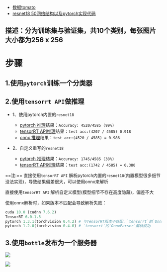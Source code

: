 - [数据tomato](https://www.kaggle.com/noulam/tomato)
- [resnet18 50网络结构以及pytorch实现代码](https://www.jianshu.com/p/085f4c8256f1)

描述：分为训练集与验证集，共10个类别，每张图片大小都为256 x 256
---
# 步骤
## 1.使用`pytorch`训练一个分类器

## 2.使用`tensorrt API`做推理
- 1、使用pytorch内置的`resnet18`
	- [pytorch 推理](./inference.py)结果：`Accuracy: 4520/4585 (99%)`
	- [tensorRT API推理](./loadEngineDoClassify.py)结果：`test acc:(4207 / 4585) 0.918`
	- [onnx 推理](./onnx/loadEngineDoClassify.py)结果：`test acc:(4520 / 4585) = 0.986`


- 2、自定义重写的`resnet18`
	- [pytorch 推理](./pythonAPI/inference.py)结果：`Accuracy: 1745/4585 (38%)`
	- [tensorRT API推理](./pythonAPI/loadEngineDoClassify.py)结果：`test acc:(1742 / 4585) = 0.380`


==注:== 
直接使用`tensorRT API` 解析pytorch内置的`resnet18`(内置模型很多细节没法实现)，导致结果偏差很大，可以使用onnx来解析

直接使用`tensorRT API` 解析自定义模型(模型细节不存在高度隐藏)，偏差不大

使用onnx解析时，如果版本不匹配会导致解析失败：
```python
cuda 10.0 (cudnn 7.6.2)
TensorRT 6.0.1.5
pytorch 1.3.1(torchvision 0.4.2) # 与TensorRT版本不匹配，`tensorrt`的`OnnxParser`解析报错
pytorch 1.2.0(torchvision 0.4.0) # `tensorrt`的`OnnxParser`解析成功
```

## 3.使用`bottle`发布为一个服务器

![](https://upload-images.jianshu.io/upload_images/15074510-c6806cfdf2a88fc4.png?imageMogr2/auto-orient/strip|imageView2/2/w/999/format/webp)

![](https://upload-images.jianshu.io/upload_images/15074510-ef99906b7dbbd4fd.png?imageMogr2/auto-orient/strip|imageView2/2/w/1200/format/webp)
